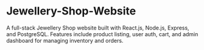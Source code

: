 # Jewellery-Shop-Website
A full-stack Jewellery Shop website built with React.js, Node.js, Express, and PostgreSQL. Features include product listing, user auth, cart, and admin dashboard for managing inventory and orders.
